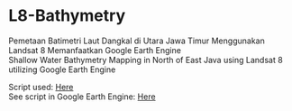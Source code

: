 # L8-Bathymetry
Pemetaan Batimetri Laut Dangkal di Utara Jawa Timur Menggunakan Landsat 8 Memanfaatkan Google Earth Engine
<br>
Shallow Water Bathymetry Mapping in North of East Java using Landsat 8 utilizing Google Earth Engine

Script used:
[Here](https://github.com/Questtttt/L8-Bathymetry/blob/main/l8-bathymetry.txt)
<br>
See script in Google Earth Engine:
[Here](https://code.earthengine.google.com/1419d0404a6310f0572197ff87b3665d)
